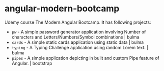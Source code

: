# angular-modern-bootcamp
Udemy course The Modern Angular Bootcamp.
It has following projects:
* `pw` - A simple password generator application involving Number of characters and Letters/Numbers/Symbol combinations | bulma
* `cards` - A simple static cards application using static data | bulma
* `typing` - A Typing Challenge application using random Lorem text. | bulma
* `pipes` - A simple application depicting in built and custom Pipe feature of Angular. | bootstrap
